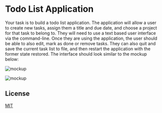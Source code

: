 # Todo List Application

Your task is to build a todo list application. The application will allow a user to create new tasks, assign them a title and due date, and choose a project for that task to belong to. They will need to use a text based user interface via the command-line. Once they are using the application, the user should be able to also edit, mark as done or remove tasks. They can also quit and save the current task list to file, and then restart the application with the former state restored. The interface should look similar to the mockup below: 

![mockup](https://i.imgur.com/oAF5xfT.png)

![mockup](https://i.imgur.com/OSBMSgO.png)

## License

[MIT](https://choosealicense.com/licenses/mit/)
